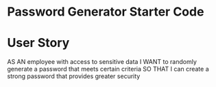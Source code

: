 # Password Generator Starter Code

# User Story
AS AN employee with access to sensitive data
I WANT to randomly generate a password that meets certain criteria
SO THAT I can create a strong password that provides greater security
